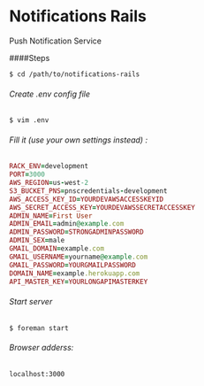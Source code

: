 # Notifications Rails
Push Notification Service

####Steps

```shell
$ cd /path/to/notifications-rails
```
###### Create .env config file
```shell
$ vim .env
```
###### Fill it *(use your own settings instead)* :
```ruby
RACK_ENV=development
PORT=3000
AWS_REGION=us-west-2
S3_BUCKET_PNS=pnscredentials-development
AWS_ACCESS_KEY_ID=YOURDEVAWSACCESSKEYID
AWS_SECRET_ACCESS_KEY=YOURDEVAWSSECRETACCESSKEY
ADMIN_NAME=First User
ADMIN_EMAIL=admin@example.com
ADMIN_PASSWORD=STRONGADMINPASSWORD
ADMIN_SEX=male
GMAIL_DOMAIN=example.com
GMAIL_USERNAME=yourname@example.com
GMAIL_PASSWORD=YOURGMAILPASSWORD
DOMAIN_NAME=example.herokuapp.com
API_MASTER_KEY=YOURLONGAPIMASTERKEY
```
###### Start server
```shell
$ foreman start
```

###### Browser adderss:
    localhost:3000
